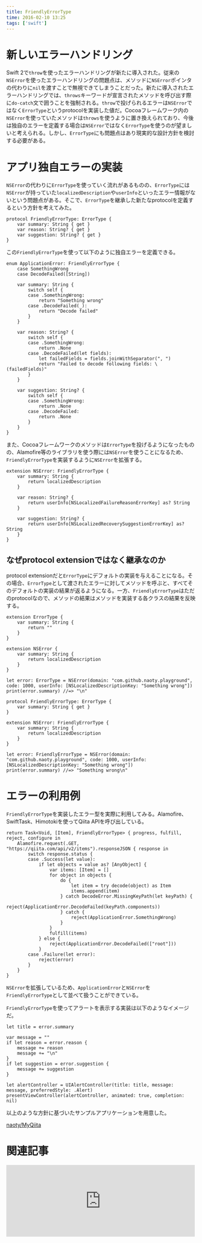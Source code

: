 ```yaml
---
title: FriendlyErrorType
time: 2016-02-10 13:25
tags: ['swift']
---
```


# 新しいエラーハンドリング

Swift 2で`throw`を使ったエラーハンドリングが新たに導入された。従来の`NSError`を使ったエラーハンドリングの問題点は、メソッドに`NSError`ポインタの代わりに`nil`を渡すことで無視できてしまうことだった。新たに導入されたエラーハンドリングでは、`throws`キーワードが宣言されたメソッドを呼び出す際に`do-catch`文で囲うことを強制される。`throw`で投げられるエラーは`NSError`ではなく`ErrorType`というprotocolを実装した値だ。Cocoaフレームワーク内の`NSError`を使っていたメソッドは`throws`を使うように置き換えられており、今後は独自のエラーを定義する場合は`NSError`ではなく`ErrorType`を使うのが望ましいと考えられる。しかし、`ErrorType`にも問題点はあり現実的な設計方針を検討する必要がある。

# アプリ独自エラーの実装

`NSError`の代わりに`ErrorType`を使っていく流れがあるものの、`ErrorType`には`NSError`が持っていた`localizedDescription`や`userInfo`といったエラー情報がないという問題点がある。そこで、`ErrorType`を継承した新たなprotocolを定義するという方針を考えてみた。

```
protocol FriendlyErrorType: ErrorType {
    var summary: String { get }
    var reason: String? { get }
    var suggestion: String? { get }
}
```

この`FriendlyErrorType`を使って以下のように独自エラーを定義できる。

```
enum ApplicationError: FriendlyErrorType {
    case SomethingWrong
    case DecodeFailed([String])

    var summary: String {
        switch self {
        case .SomethingWrong:
            return "Something wrong"
        case .DecodeFailed(_):
            return "Decode failed"
        }
    }

    var reason: String? {
        switch self {
        case .SomethingWrong:
            return .None
        case .DecodeFailed(let fields):
            let failedFields = fields.joinWithSeparator(", ")
            return "Failed to decode following fields: \(failedFields)"
        }
    }
    
    var suggestion: String? {
        switch self {
        case .SomethingWrong:
            return .None
        case .DecodeFailed:
            return .None
        }
    }
}
```

また、Cocoaフレームワークのメソッドは`ErrorType`を投げるようになったものの、Alamofire等のライブラリを使う際には`NSError`を使うことになるため、`FriendlyErrorType`を実装するように`NSError`を拡張する。

```
extension NSError: FriendlyErrorType {
    var summary: String {
        return localizedDescription
    }
    
    var reason: String? {
        return userInfo[NSLocalizedFailureReasonErrorKey] as? String
    }
    
    var suggestion: String? {
        return userInfo[NSLocalizedRecoverySuggestionErrorKey] as? String
    }
}
```

## なぜprotocol extensionではなく継承なのか

protocol extensionだと`ErrorType`にデフォルトの実装を与えることになる。その場合、`ErrorType`として渡されたエラーに対してメソッドを呼ぶと、すべてそのデフォルトの実装の結果が返るようになる。一方、`FriendlyErrorType`はただのprotocolなので、メソッドの結果はメソッドを実装する各クラスの結果を反映する。

```
extension ErrorType {
    var summary: String {
        return ""
    }
}

extension NSError {
    var summary: String {
        return localizedDescription
    }
}

let error: ErrorType = NSError(domain: "com.github.naoty.playground", code: 1000, userInfo: [NSLocalizedDescriptionKey: "Something wrong"])
print(error.summary) //=> "\n"
```

```
protocol FriendlyErrorType: ErrorType {
    var summary: String { get }
}

extension NSError: FriendlyErrorType {
    var summary: String {
        return localizedDescription
    }
}

let error: FriendlyErrorType = NSError(domain: "com.github.naoty.playground", code: 1000, userInfo: [NSLocalizedDescriptionKey: "Something wrong"])
print(error.summary) //=> "Something wrong\n"
```

# エラーの利用例

`FriendlyErrorType`を実装したエラー型を実際に利用してみる。Alamofire、SwiftTask、Himotokiを使ってQiita APIを呼び出している。

```
return Task<Void, [Item], FriendlyErrorType> { progress, fulfill, reject, configure in
    Alamofire.request(.GET, "https://qiita.com/api/v2/items").responseJSON { response in
        switch response.status {
        case .Success(let value):
            if let objects = value as? [AnyObject] {
                var items: [Item] = []
                for object in objects {
                    do {
                        let item = try decode(object) as Item
                        items.append(item)
                    } catch DecodeError.MissingKeyPath(let keyPath) {
                        reject(ApplicationError.DecodeFailed(keyPath.components))
                    } catch {
                        reject(ApplicationError.SomethingWrong)
                    }
                }
                fulfill(items)
            } else {
                reject(ApplicationError.DecodeFailed(["root"]))
            }
        case .Failure(let error):
            reject(error)
        }
    }
}
```

`NSError`を拡張しているため、`ApplicationError`と`NSError`を`FriendlyErrorType`として並べて扱うことができている。

`FriendlyErrorType`を使ってアラートを表示する実装は以下のようなイメージだ。

```
let title = error.summary

var message = ""
if let reason = error.reason {
    message += reason
    message += "\n"
}
if let suggestion = error.suggestion {
    message += suggestion
}

let alertController = UIAlertController(title: title, message: message, preferredStyle: .Alert)
presentViewController(alertController, animated: true, completion: nil)
```

以上のような方針に基づいたサンプルアプリケーションを用意した。

[naoty/MyQiita](https://github.com/naoty/MyQiita)

# 関連記事

<iframe src="http://naoty.hatenablog.com/embed/2016/02/17/100000" title="HIGで推奨されているアラートをSwiftで効率的に組み立てる - naoty.to_s" class="embed-card embed-blogcard" scrolling="no" frameborder="0" style="display: block; width: 100%; height: 190px; max-width: 500px; margin: 10px 0px;"></iframe>
